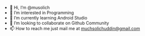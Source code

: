- 👋 Hi, I’m @musolich
- 👀 I’m interested in Programming
- 🌱 I’m currently learning Android Studio
- 💞️ I’m looking to collaborate on Github Community
- 📫 How to reach me just mail me at muchsolichuddin@gmail.com

<!---
musolich/musolich is a ✨ special ✨ repository because its `README.md` (this file) appears on your GitHub profile.
You can click the Preview link to take a look at your changes.
--->
